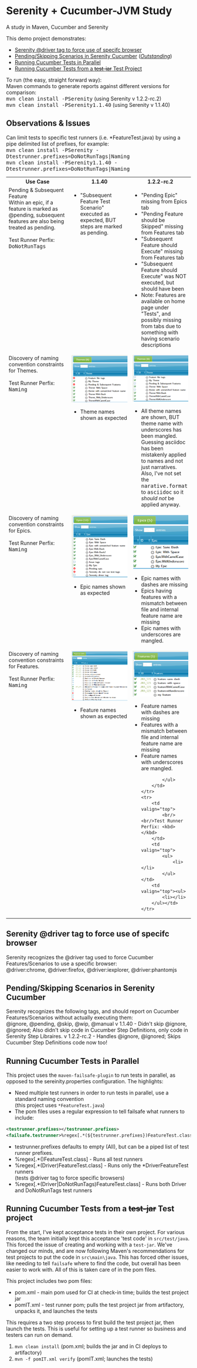 # Serenity + Cucumber-JVM Study
A study in Maven, Cucumber and Serenity

This demo project demonstrates:
* [Serenity @driver tag to force use of specifc browser](#driver)
* [Pending/Skipping Scenarios in Serenity Cucumber](#dontrun) (*[Outstanding](https://groups.google.com/forum/#!topic/thucydides-users/7FOewIrMWU8 "Pending/Skipping Scenarios in Serenity Cucumber")*)
* [Running Cucumber Tests in Parallel](#parallel)
* [Running Cucumber Tests from a ~~test-jar~~ Test Project](#testjar)

To run (the easy, straight forward way): <br />
Maven commands to generate reports against different versions for comparison:<br/>
<kbd>mvn clean install -PSerenity</kbd>  (using Serenity v 1.2.2-rc.2) <br/>
<kbd>mvn clean install -PSerenity1.1.40</kbd> (using Serenity v 1.1.40) <br/>


## Observations & Issues
Can limit tests to specific test runners (i.e. *FeatureTest.java) by using a pipe delimited list of prefixes, for example:<br/>
<kbd>mvn clean install -PSerenity -Dtestrunner.prefixes=DoNotRunTags|Naming</kbd><br/>
<kbd>mvn clean install -PSerenity1.1.40 -Dtestrunner.prefixes=DoNotRunTags|Naming</kbd><br/>

<table>
    <tr>
        <th width="34%">Use Case</th>
        <th width="33%">1.1.40</th>
        <th width="33%">1.2.2-rc.2</th>
    </tr>
    <tr>
        <td valign="top">Pending & Subsequent Feature<br/> Within an epic, if a feature is marked as @pending, subsequent features are also being treated as pending.<br/><br/>Test Runner Perfix: <kbd>DoNotRunTags</kbd></td>
        <td valign="top"><ul>
            <li>"Subsequent Feature Test Scenario" executed as expected, BUT steps are marked as pending.</li>
        </ul></td>
        <td valign="top"><ul>
            <li>"Pending Epic" missing from Epics tab</li>
            <li>"Pending Feature should be Skipped" missing from Features tab</li>
            <li>"Subsequent Feature should Execute" missing from Features tab</li>
            <li>"Subsequent Feature should Execute" was NOT executed, but should have been</li>
            <li>Note: Features are available on home page under "Tests", and possibly missing from tabs due to something with having scenario descriptions</li>
        </ul></td>
    </tr>
    <tr>
        <td valign="top">
            Discovery of naming convention constraints for Themes.
            <br/><br/>Test Runner Perfix: <kbd>Naming</kbd>
        </td>
        <td valign="top">
            <img src="https://github.com/tbbstny/SerenityCucumberStudy/blob/master/images/Themes_1140.png" width="250">
            <ul>
                <li>Theme names shown as expected</li>
            </ul>
        </td>
        <td valign="top">
            <img src="https://github.com/tbbstny/SerenityCucumberStudy/blob/master/images/Themes_122.png" width="250">
            <ul>
                <li>All theme names are shown, BUT theme name with underscores has been mangled.  Guessing asciidoc has been mistakenly applied to names and not just narratives.  Also, I've not set the <kbd>narative.format</kbd> to <kbd>asciidoc</kbd> so it <em>should not</em> be applied anyway.</li>
            </ul>
        </td>
    </tr>
    <tr>
        <td valign="top">
            Discovery of naming convention constraints for Epics.
            <br/><br/>Test Runner Perfix: <kbd>Naming</kbd>
        </td>
        <td valign="top">
            <img src="https://github.com/tbbstny/SerenityCucumberStudy/blob/master/images/Epics_1140.png" width="250">
            <ul>
                <li>Epic names shown as expected</li>
            </ul>
        </td>
        <td valign="top">
            <img src="https://github.com/tbbstny/SerenityCucumberStudy/blob/master/images/Epics_122.png" width="250">
            <ul>
                <li>Epic names with dashes are missing</li>
                <li>Epics having features with a mismatch between file and internal feature name are missing</li>
                <li>Epic names with underscores are mangled.</li>
            </ul>
        </td>
    </tr>
    <tr>
        <td valign="top">
            Discovery of naming convention constraints for Features.
            <br/><br/>Test Runner Perfix: <kbd>Naming</kbd>
        </td>
        <td valign="top">
            <img src="https://github.com/tbbstny/SerenityCucumberStudy/blob/master/images/Features_1140.png" width="250">
            <ul>
                <li>Feature names shown as expected</li>
            </ul>
        </td>
        <td valign="top">
            <img src="https://github.com/tbbstny/SerenityCucumberStudy/blob/master/images/Features_122.png" width="250">
            <ul>
                <li>Feature names with dashes are missing</li>
                <li>Features with a mismatch between file and internal feature name are missing</li>
                <li>Feature names with underscores are mangled.</li>

            </ul>
        </td>
    </tr>
    <tr>
        <td valign="top">
            <br/><br/>Test Runner Perfix: <kbd></kbd>
        </td>
        <td valign="top">
            <ul>
                <li></li>
            </ul></td>
        <td valign="top"><ul>
            <li></li>
        </ul></td>
    </tr>

</table>


## <a name="driver"></a> Serenity @driver tag to force use of specifc browser
Serenity recognizes the @driver tag used to force Cucumber Features/Scenarios to use a specific browser: <br />
@driver:chrome, @driver:firefox, @driver:iexplorer, @driver:phantomjs


## <a name="dontrun"></a> Pending/Skipping Scenarios in Serenity Cucumber
Serenity recognizes the following tags, and should report on Cucumber Features/Scenarios without actually executing them: <br />
@ignore, @pending, @skip, @wip, @manual
v 1.1.40 - Didn't skip @ignore, @ignored; Also didn't skip code in Cucumber Step Definitions, only code in Serenity Step Libraires.
v 1.2.2-rc.2 - Handles @ignore, @ignored; Skips Cucumber Step Definitions code now too!


## <a name="parallel"></a> Running Cucumber Tests in Parallel
This project uses the `maven-failsafe-plugin` to run tests in parallel, as opposed to the sereinity.properties configuration.  The highlights:
* Need multiple test runners in order to run tests in parallel, use a standard naming convention <br />
(this project uses `*FeatureTest.java`)
* The pom files uses a regular expression to tell failsafe what runners to include:
```xml
<testrunner.prefixes></testrunner.prefixes>
<failsafe.testrunner>%regex[.*(${testrunner.prefixes})FeatureTest.class]</failsafe.testrunner>
```
  * testrunner.prefixes defaults to empty (All), but can be a piped list of test runner prefixes.
  * %regex[.*()FeatureTest.class] - Runs all test runners
  * %regex[.*(Driver)FeatureTest.class] - Runs only the *DriverFeatureTest runners <br />
  (tests @driver tag to force specific browsers)
  * %regex[.*(Driver|DoNotRunTags)FeatureTest.class] - Runs both Driver and DoNotRunTags test runners


## <a name="testjar"></a> Running Cucumber Tests from a ~~test-jar~~ Test project
From the start, I've kept acceptance tests in their own project.  For various reasons, the team initially kept this acceptance 'test code' in `src/test/java`.  This forced the issue of creating and working with a `test-jar`.  We've changed our minds, and are now following Maven's recommendations for test projects to put the code in `src\main\java`.  This has forced other issues, like needing to tell `failsafe` where to find the code, but overall has been easier to work with.  All of this is taken care of in the pom files.

This project includes two pom files:
* pom.xml   - main pom used for CI at check-in time; builds the test project jar
* pomIT.xml - test runner pom; pulls the test project jar from artifactory, unpacks it, and launches the tests

This requires a two step process to first build the test project jar, then launch the tests.
This is useful for setting up a test runner so business and testers can run on demand. <br />

1. `mvn clean install`  (pom.xml; builds the jar and in CI deploys to artifactory)
2. `mvn -f pomIT.xml verify` (pomIT.xml; launches the tests)

